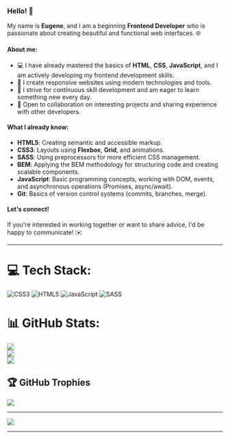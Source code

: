 <br><br>
### Hello! 👋  
My name is **Eugene**, and I am a beginning **Frontend Developer** who is passionate about creating beautiful and functional web interfaces. 🌐  

#### About me:  
- 💻 I have already mastered the basics of **HTML**, **CSS**, **JavaScript**, and I am actively developing my frontend development skills.  
- 🎨 I create responsive websites using modern technologies and tools.  
- 🚀 I strive for continuous skill development and am eager to learn something new every day.  
- 🤝 Open to collaboration on interesting projects and sharing experience with other developers.  

#### What I already know:  
- **HTML5**: Creating semantic and accessible markup.  
- **CSS3**: Layouts using **Flexbox**, **Grid**, and animations.  
- **SASS**: Using preprocessors for more efficient CSS management.  
- **BEM**: Applying the BEM methodology for structuring code and creating scalable components.  
- **JavaScript**: Basic programming concepts, working with DOM, events, and asynchronous operations (Promises, async/await).  
- **Git**: Basics of version control systems (commits, branches, merge).  

#### Let's connect!  
If you're interested in working together or want to share advice, I'd be happy to communicate! ✉️  

---

# 💻 Tech Stack:
![CSS3](https://img.shields.io/badge/css3-%231572B6.svg?style=for-the-badge&logo=css3&logoColor=white) 
![HTML5](https://img.shields.io/badge/html5-%23E34F26.svg?style=for-the-badge&logo=html5&logoColor=white) 
![JavaScript](https://img.shields.io/badge/javascript-%23323330.svg?style=for-the-badge&logo=javascript&logoColor=%23F7DF1E) 
![SASS](https://img.shields.io/badge/SASS-hotpink.svg?style=for-the-badge&logo=SASS&logoColor=white)

# 📊 GitHub Stats:
![](https://github-readme-stats.vercel.app/api?username=lucTuk&theme=dark&hide_border=true&include_all_commits=false&count_private=false)<br/>
![](https://github-readme-streak-stats.herokuapp.com/?user=lucTuk&theme=dark&hide_border=true)<br/>
![](https://github-readme-stats.vercel.app/api/top-langs/?username=lucTuk&theme=dark&hide_border=true&include_all_commits=false&count_private=false&layout=compact)

## 🏆 GitHub Trophies
![](https://github-profile-trophy.vercel.app/?username=lucTuk&theme=dark&no-frame=true&no-bg=true&margin-w=4)

---
[![](https://visitcount.itsvg.in/api?id=lucTuk&icon=0&color=0)](https://visitcount.itsvg.in)

---

